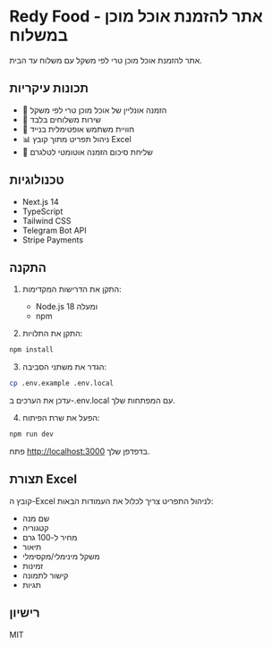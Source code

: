 # Redy Food - אתר להזמנת אוכל מוכן במשלוח

אתר להזמנת אוכל מוכן טרי לפי משקל עם משלוח עד הבית.

## תכונות עיקריות

- 🛒 הזמנה אונליין של אוכל מוכן טרי לפי משקל
- 🚚 שירות משלוחים בלבד
- 📱 חוויית משתמש אופטימלית בנייד
- 📊 ניהול תפריט מתוך קובץ Excel
- 📨 שליחת סיכום הזמנה אוטומטי לטלגרם

## טכנולוגיות

- Next.js 14
- TypeScript
- Tailwind CSS
- Telegram Bot API
- Stripe Payments

## התקנה

1. התקן את הדרישות המקדימות:
   - Node.js 18 ומעלה
   - npm

2. התקן את התלויות:
```bash
npm install
```

3. הגדר את משתני הסביבה:
```bash
cp .env.example .env.local
```
עדכן את הערכים ב-.env.local עם המפתחות שלך.

4. הפעל את שרת הפיתוח:
```bash
npm run dev
```

פתח [http://localhost:3000](http://localhost:3000) בדפדפן שלך.

## תצורת Excel

קובץ ה-Excel לניהול התפריט צריך לכלול את העמודות הבאות:

- שם מנה
- קטגוריה
- מחיר ל-100 גרם
- תיאור
- משקל מינימלי/מקסימלי
- זמינות
- קישור לתמונה
- תגיות

## רישיון

MIT 